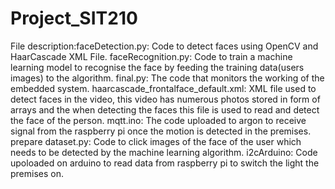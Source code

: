 # Project_SIT210
File description:faceDetection.py: Code to detect faces using OpenCV and HaarCascade XML File.
faceRecognition.py: Code to train a machine learning model to recognise the face by feeding the training data(users images) to the algorithm.
final.py: The code that monitors the working of the embedded system.
haarcascade_frontalface_default.xml: XML file used to detect faces in the video, this video has numerous photos stored in form of arrays and
the when detecting the faces this file is used to read and detect the face of the person.
mqtt.ino: The code uploaded to argon to receive signal from the raspberry pi once the motion is detected in the premises.
prepare dataset.py: Code to click images of the face of the user which needs to be detected by the machine learning algorithm.
i2cArduino: Code upoloaded on arduino to read data from raspberry pi to switch the light the premises on.

